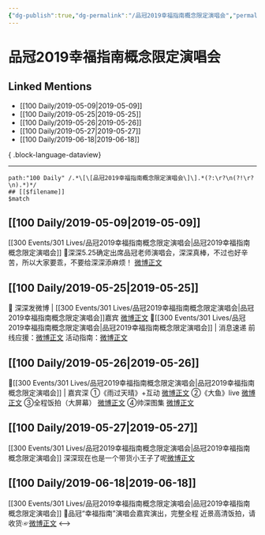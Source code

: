 ```yaml
---
{"dg-publish":true,"dg-permalink":"/品冠2019幸福指南概念限定演唱会","permalink":"/品冠2019幸福指南概念限定演唱会/","created":"2023-03-20T15:16:38.000+08:00","updated":"2023-08-24T18:44:49.570+08:00"}
---
```


# 品冠2019幸福指南概念限定演唱会

## Linked Mentions
- [[100 Daily/2019-05-09\|2019-05-09]]
- [[100 Daily/2019-05-25\|2019-05-25]]
- [[100 Daily/2019-05-26\|2019-05-26]]
- [[100 Daily/2019-05-27\|2019-05-27]]
- [[100 Daily/2019-06-18\|2019-06-18]]

{ .block-language-dataview}

---

```expander
path:"100 Daily" /.*\[\[品冠2019幸福指南概念限定演唱会\]\].*(?:\r?\n(?!\r?\n).*)*/
## [[$filename]]
$match
```
## [[100 Daily/2019-05-09\|2019-05-09]]
[[300 Events/301 Lives/品冠2019幸福指南概念限定演唱会\|品冠2019幸福指南概念限定演唱会]]
🐰深深5.25确定出席品冠老师演唱会，深深真棒，不过也好辛苦，所以大家要乖，不要给深深添麻烦！
[微博正文](https://m.weibo.cn/6466290670/4370041350487836)
## [[100 Daily/2019-05-25\|2019-05-25]]
🌸 深深发微博 | [[300 Events/301 Lives/品冠2019幸福指南概念限定演唱会\|品冠2019幸福指南概念限定演唱会]]嘉宾
[微博正文](https://m.weibo.cn/6466290670/4375967768493115)
🌸[[300 Events/301 Lives/品冠2019幸福指南概念限定演唱会\|品冠2019幸福指南概念限定演唱会]] | 消息速递
前线应援：[微博正文](https://m.weibo.cn/6466290670/4375937980120760)
活动指南：[微博正文](https://m.weibo.cn/6466290670/4375767628544297)
## [[100 Daily/2019-05-26\|2019-05-26]]
🎵[[300 Events/301 Lives/品冠2019幸福指南概念限定演唱会\|品冠2019幸福指南概念限定演唱会]] | 嘉宾深
①《雨过天晴》+互动
[微博正文](https://m.weibo.cn/6466290670/4376127642020700)
②《大鱼》live
[微博正文](https://m.weibo.cn/6466290670/4376129026063148)
③全程饭拍（大屏幕）
[微博正文](https://m.weibo.cn/6466290670/4376143806613480)
④帅深图集
[微博正文](https://m.weibo.cn/6466290670/4376337290289282)
## [[100 Daily/2019-05-27\|2019-05-27]]
[[300 Events/301 Lives/品冠2019幸福指南概念限定演唱会\|品冠2019幸福指南概念限定演唱会]]
深深现在也是一个带货小王子了呢[微博正文](https://m.weibo.cn/6466290670/4376630698362573)
## [[100 Daily/2019-06-18\|2019-06-18]]
[[300 Events/301 Lives/品冠2019幸福指南概念限定演唱会\|品冠2019幸福指南概念限定演唱会]]
🌛品冠“幸福指南”演唱会嘉宾演出，完整全程 近景高清饭拍，请收货☞[微博正文](https://m.weibo.cn/6466290670/4384487175279903)
<-->